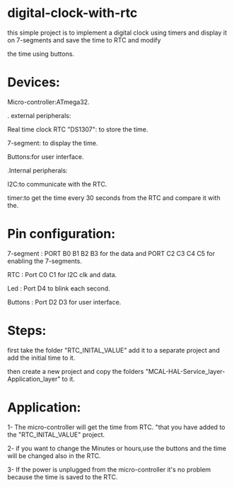 # digital-clock-with-rtc

this simple project is to implement a digital clock using timers and display it on  7-segments and save the time to RTC and modify 

the time using buttons. 

# Devices:
Micro-controller:ATmega32.

. external peripherals:

Real time clock RTC "DS1307": to store the time.

7-segment: to display the time.

Buttons:for user interface.

.Internal peripherals:

I2C:to communicate with the RTC.

timer:to get the time every 30 seconds from the RTC and compare it with the.

# Pin configuration:

7-segment : PORT B0 B1 B2 B3 for the data and PORT C2 C3 C4 C5 for enabling the 7-segments.

RTC		  : Port C0 C1 for I2C clk and data.

Led       : Port D4 to blink each second.

Buttons	  :	Port D2 D3 for user interface.

# Steps:

first take the folder "RTC_INITAL_VALUE" add it to a separate project and add the initial time to it.

then create a new project and copy the folders "MCAL-HAL-Service_layer-Application_layer" to it.

# Application:

1- The micro-controller will get the time from RTC. "that you have added to the "RTC_INITAL_VALUE" project.

2- if you want to change the Minutes or hours,use the buttons and the time will be changed also in the RTC.

3- If the power is unplugged from the micro-controller it's no problem because the time is saved to the RTC.
